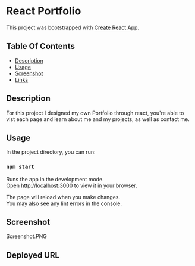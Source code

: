 # React Portfolio

This project was bootstrapped with [Create React App](https://github.com/facebook/create-react-app).

## Table Of Contents

- [Description](#description)
- [Usage](#usage)
- [Screenshot](#screenshot)
- [Links](#links)

## Description

For this project I designed my own Portfolio through react, you're able to vist each page and learn about me and my projects, as well as contact me.

## Usage

In the project directory, you can run:

### `npm start`

Runs the app in the development mode.\
Open [http://localhost:3000](http://localhost:3000) to view it in your browser.

The page will reload when you make changes.\
You may also see any lint errors in the console.

## Screenshot

Screenshot.PNG

## Deployed URL

